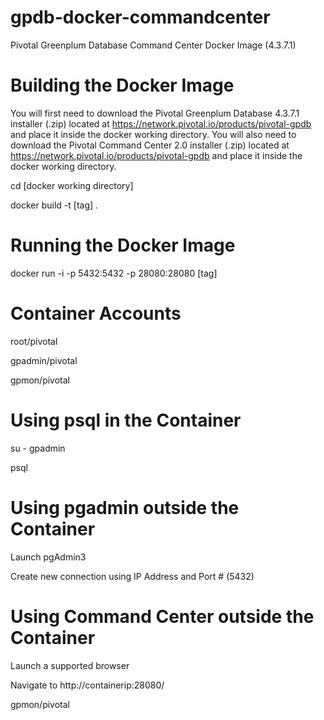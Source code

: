 # gpdb-docker-commandcenter
Pivotal Greenplum Database Command Center Docker Image (4.3.7.1)

# Building the Docker Image
You will first need to download the Pivotal Greenplum Database 4.3.7.1 installer (.zip) located at https://network.pivotal.io/products/pivotal-gpdb and place it inside the docker working directory. You will also need to download the Pivotal Command Center 2.0 installer (.zip) located at https://network.pivotal.io/products/pivotal-gpdb and place it inside the docker working directory.

cd [docker working directory]

docker build -t [tag] .

# Running the Docker Image
docker run -i -p 5432:5432 -p 28080:28080 [tag]

# Container Accounts
root/pivotal

gpadmin/pivotal

gpmon/pivotal

# Using psql in the Container
su - gpadmin

psql

# Using pgadmin outside the Container
Launch pgAdmin3

Create new connection using IP Address and Port # (5432)

# Using Command Center outside the Container
Launch a supported browser

Navigate to http://containerip:28080/

gpmon/pivotal
